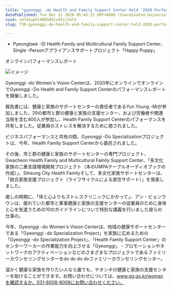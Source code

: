```yaml
---
title: "gyeonggi -do Health and Family Support Center Hold '2020 Performance Report' non -face -to -face"
datePublished: Tue Dec 22 2020 05:43:31 GMT+0000 (Coordinated Universal Time)
cuid: cm741wphl000509jvdfxj5at3
slug: 730-gyeonggi-do-health-and-family-support-center-hold-2020-performance-report-non-face-to-face

---
```



- Pyeongtaek -SI Health Family and Multicultural Family Support Center、Single -Personアプライアンスサポートプロジェクト「Happy Puppy」

オンラインパフォーマンスレポート

![イメージ](https://cdn.hashnode.com/res/hashnode/image/upload/v1739494154468/0d291abe-2d87-4980-8284-eea2c8f9525d.jpeg)

Gyeonggi -do Women's Vision Centerは、2020年にオンラインでオンラインでGyeonggi -Do Health and Family Support Centerのパフォーマンスレポートを開催しました。

報告書には、健康と家族のサポートセンターの責任者であるYun Young -Miが参加しました。29の都市と郡の健康と家族の支援センター、および労働者や関連当局を含む400人が参加し、Health Family Support Centerのパフォーマンスを共有しました。従業員のストレスを解決するために癒されました。

ビジネスパフォーマンスと共有の間、Gyeonggi -Do Specializationプロジェクトは、今年、Health Family Support Centerから委託されました。

その後、市と郡の健康と家族のサポートセンターの専門プロジェクト、Gwacheon Health Family and Multicultural Family Support Center、「多文化家族の二重言語環境開発プロジェクト（本のUMPAテーブルオーディオブックの作成）」、Siheung City Health Familyそして、多文化家族サポートセンターは、「統合家族支援プロジェクト（ライフサイクルによる居住サポート）」を発表しました。

癒しの時期に、「体と心よりもストレスクリニックにかかって」、アン・ビョンウウンは、疲れていた都市と軍事健康と家族の支援センターの従業員のために身体と心を気遣うための10のガイドラインについて特別な講義を行いました彼らの仕事の。

今年、Gyeonggi -do Women's Vision Centerは、地域の健康サポートセンターである「Gyeonggi -do Specialization Project」を家族に広めるための「Gyeonggi -do Specialization Project」、「Health Family Support Center」のセンターワーカーの作業能力を向上させる「Gyeonggi」 - プロモーションやネットワークのアクティベーションなどのさまざまなプロジェクトであるファミリーカウンセリングセンターをdo do do doファミリーカウンセリングセンター。

温かく健康な家族を作りたい人なら誰でも、ヤオンギの健康と家族の支援センターを助けることができます。お問い合わせについては、www.gg.go.kr/womanを確認するか、031-8008-8008にお問い合わせください。
